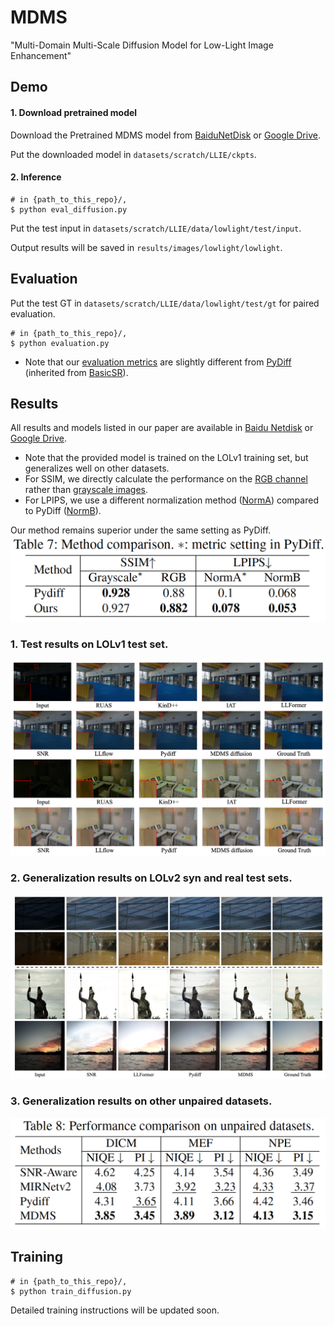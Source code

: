 # MDMS
"Multi-Domain Multi-Scale Diffusion Model for Low-Light Image Enhancement"

## Demo
#### 1. Download pretrained model

Download the Pretrained MDMS model from [BaiduNetDisk]([https://pan.baidu.com/s/1J8rrUW8K0Cw2L94sgMI-vQ](https://pan.baidu.com/s/1O8hOVflnLGLSLP07nXp_sg?pwd=zftu)) or [Google Drive](https://pan.baidu.com/s/1O8hOVflnLGLSLP07nXp_sg?pwd=zftu).

Put the downloaded model in `datasets/scratch/LLIE/ckpts`.


#### 2. Inference
```
# in {path_to_this_repo}/,
$ python eval_diffusion.py
```
Put the test input in `datasets/scratch/LLIE/data/lowlight/test/input`.

Output results will be saved in `results/images/lowlight/lowlight`.

## Evaluation

Put the test GT in `datasets/scratch/LLIE/data/lowlight/test/gt` for paired evaluation.

```
# in {path_to_this_repo}/,
$ python evaluation.py
```
* Note that our [evaluation metrics](https://github.com/Oli-iver/MDMS/blob/main/evaluation.py) are slightly different from [PyDiff]([https://github.com/limuloo/PyDIff](https://github.com/limuloo/PyDIff/tree/862f8cc428450ef02822fd218b15705e2214ec2d/BasicSR-light/basicsr/metrics)) (inherited from [BasicSR](https://github.com/XPixelGroup/BasicSR)).

## Results
All results and models listed in our paper are available in [Baidu Netdisk](https://pan.baidu.com/s/1O8hOVflnLGLSLP07nXp_sg?pwd=zftu) or [Google Drive](https://pan.baidu.com/s/1O8hOVflnLGLSLP07nXp_sg?pwd=zftu).

* Note that the provided model is trained on the LOLv1 training set, but generalizes well on other datasets.
* For SSIM, we directly calculate the performance on the [RGB channel](https://github.com/Oli-iver/MDMS/blob/main/evaluation.py#L49-L51) rather than [grayscale images](https://github.com/limuloo/PyDIff/blob/862f8cc428450ef02822fd218b15705e2214ec2d/BasicSR-light/basicsr/metrics/ssim_lol.py#L7C1-L12C132).
* For LPIPS, we use a different normalization method ([NormA](https://github.com/Oli-iver/MDMS/blob/main/evaluation.py#L74)) compared to PyDiff ([NormB](https://github.com/limuloo/PyDIff/blob/862f8cc428450ef02822fd218b15705e2214ec2d/BasicSR-light/basicsr/metrics/lpips_lol.py#L19)).

Our method remains superior under the same setting as PyDiff.
![All text](https://github.com/Oli-iver/MDMS/blob/main/figs/com.png)

### 1. Test results on LOLv1 test set.
![All text](https://github.com/Oli-iver/MDMS/blob/main/figs/v1.png)

### 2. Generalization results on LOLv2 syn and real test sets.
![All text](https://github.com/Oli-iver/MDMS/blob/main/figs/vis.png)

### 3. Generalization results on other unpaired datasets.
![All text](https://github.com/Oli-iver/MDMS/blob/main/figs/unpaired.png)

## Training
```
# in {path_to_this_repo}/,
$ python train_diffusion.py
```
Detailed training instructions will be updated soon.

